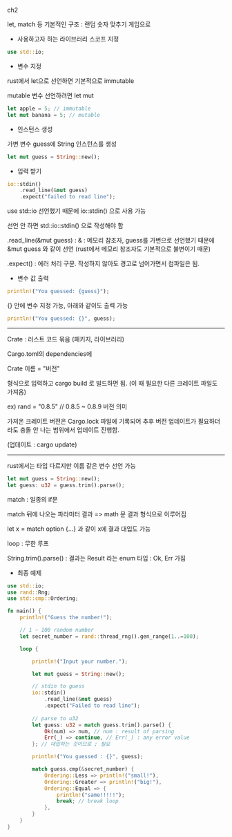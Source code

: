 ch2

let, match 등 기본적인 구조 : 랜덤 숫자 맞추기 게임으로

- 사용하고자 하는 라이브러리 스코프 지정

```rust
use std::io;
```

- 변수 지정

rust에서 let으로 선언하면 기본적으로 immutable

mutable 변수 선언하려면 let mut

```rust
let apple = 5; // immutable
let mut banana = 5; // mutable
```

- 인스턴스 생성

가변 변수 guess에 String 인스턴스를 생성

```rust
let mut guess = String::new();
```

- 입력 받기

```rust
io::stdin()
	.read_line(&mut guess)
	.expect("failed to read line");
```

use std::io 선언했기 때문에 io::stdin() 으로 사용 가능

선언 안 하면 std::io::stdin() 으로 작성해야 함

.read_line(&mut guess) : & : 메모리 참조자, guess를 가변으로 선언했기 때문에 &mut guess 와 같이 선언 (rust에서 메모리 참조자도 기본적으로 불변이기 때문)

.expect() : 에러 처리 구문. 작성하지 않아도 경고로 넘어가면서 컴파일은 됨.

- 변수 값 출력

```rust
println!("You guessed: {guess}");
```

{} 안에 변수 지정 가능, 아래와 같이도 출력 가능

```rust
println!("You guessed: {}", guess);
```

---

Crate : 러스트 코드 묶음 (패키지, 라이브러리)

Cargo.toml의 dependencies에 

Crate 이름 = "버전" 

형식으로 입력하고 cargo build 로 빌드하면 됨. (이 때 필요한 다른 크레이트 파일도 가져옴)

ex) rand = "0.8.5" // 0.8.5 ~ 0.8.9 버전 의미 

가져온 크레이트 버전은 Cargo.lock 파일에 기록되어 추후 버전 업데이트가 필요하더라도 충돌 안 나는 범위에서 업데이트 진행함.

(업데이트 : cargo update)

---

rust에서는 타입 다르지만 이름 같은 변수 선언 가능 

```rust
let mut guess = String::new();
let guess: u32 = guess.trim().parse();
```

match : 일종의 if문

match 뒤에 나오는 파라미터 결과 => math 문 결과 형식으로 이루어짐 

let x = match option {...} 과 같이 x에 결과 대입도 가능

loop : 무한 루프

String.trim().parse() : 결과는 Result 라는 enum 타입 : Ok, Err 가짐

- 최종 예제

```rust
use std::io;
use rand::Rng;
use std::cmp::Ordering;

fn main() {
    println!("Guess the number!");

    // 1 ~ 100 random number
    let secret_number = rand::thread_rng().gen_range(1..=100);

    loop {

        println!("Input your number.");

        let mut guess = String::new();

        // stdin to guess
        io::stdin()
            .read_line(&mut guess)
            .expect("Failed to read line");
        
        // parse to u32
        let guess: u32 = match guess.trim().parse() {
            Ok(num) => num, // num : result of parsing
            Err(_) => continue, // Err(_) : any error value
        }; // 대입하는 것이므로 ; 필요

        println!("You guessed : {}", guess);

        match guess.cmp(&secret_number) {
            Ordering::Less => println!("small!"),
            Ordering::Greater => println!("big!"),
            Ordering::Equal => {
                println!("same!!!!!");
                break; // break loop
            },
        }
    }
}
```
